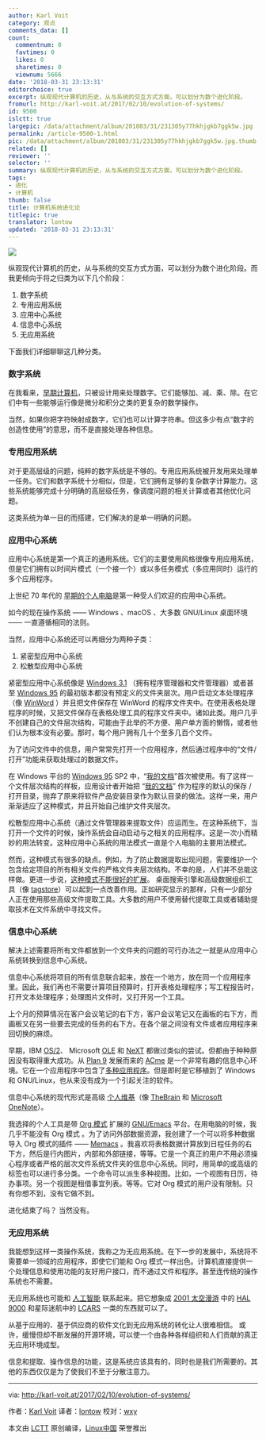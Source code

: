 ```yaml
---
author: Karl Voit
category: 观点
comments_data: []
count:
  commentnum: 0
  favtimes: 0
  likes: 0
  sharetimes: 0
  viewnum: 5666
date: '2018-03-31 23:13:31'
editorchoice: true
excerpt: 纵观现代计算机的历史，从与系统的交互方式方面，可以划分为数个进化阶段。
fromurl: http://karl-voit.at/2017/02/10/evolution-of-systems/
id: 9500
islctt: true
largepic: /data/attachment/album/201803/31/231305y77hkhjgkb7ggk5w.jpg
permalink: /article-9500-1.html
pic: /data/attachment/album/201803/31/231305y77hkhjgkb7ggk5w.jpg.thumb.jpg
related: []
reviewer: ''
selector: ''
summary: 纵观现代计算机的历史，从与系统的交互方式方面，可以划分为数个进化阶段。
tags:
- 进化
- 计算机
thumb: false
title: 计算机系统进化论
titlepic: true
translator: lontow
updated: '2018-03-31 23:13:31'
---
```


![](/data/attachment/album/201803/31/231305y77hkhjgkb7ggk5w.jpg)


纵观现代计算机的历史，从与系统的交互方式方面，可以划分为数个进化阶段。而我更倾向于将之归类为以下几个阶段：


1. 数字系统
2. 专用应用系统
3. 应用中心系统
4. 信息中心系统
5. 无应用系统


下面我们详细聊聊这几种分类。


### 数字系统


在我看来，[早期计算机](https://en.wikipedia.org/wiki/History_of_computing_hardware)，只被设计用来处理数字。它们能够加、减、乘、除。在它们中有一些能够运行像是微分和积分之类的更复杂的数学操作。


当然，如果你把字符映射成数字，它们也可以计算字符串。但这多少有点“数字的创造性使用”的意思，而不是直接处理各种信息。


### 专用应用系统


对于更高层级的问题，纯粹的数字系统是不够的。专用应用系统被开发用来处理单一任务。它们和数字系统十分相似，但是，它们拥有足够的复杂数字计算能力。这些系统能够完成十分明确的高层级任务，像调度问题的相关计算或者其他优化问题。


这类系统为单一目的而搭建，它们解决的是单一明确的问题。


### 应用中心系统


应用中心系统是第一个真正的通用系统。它们的主要使用风格很像专用应用系统，但是它们拥有以时间片模式（一个接一个）或以多任务模式（多应用同时）运行的多个应用程序。


上世纪 70 年代的 [早期的个人电脑](https://en.wikipedia.org/wiki/Xerox_Alto)是第一种受人们欢迎的应用中心系统。


如今的现在操作系统 —— Windows 、macOS 、大多数 GNU/Linux 桌面环境 —— 一直遵循相同的法则。


当然，应用中心系统还可以再细分为两种子类：


1. 紧密型应用中心系统
2. 松散型应用中心系统


紧密型应用中心系统像是 [Windows 3.1](https://en.wikipedia.org/wiki/Windows_3.1x) （拥有程序管理器和文件管理器）或者甚至 [Windows 95](https://en.wikipedia.org/wiki/Windows_95) 的最初版本都没有预定义的文件夹层次。用户启动文本处理程序（像  [WinWord](https://en.wikipedia.org/wiki/Microsoft_Word) ）并且把文件保存在 WinWord 的程序文件夹中。在使用表格处理程序的时候，又把文件保存在表格处理工具的程序文件夹中。诸如此类。用户几乎不创建自己的文件层次结构，可能由于此举的不方便、用户单方面的懒惰，或者他们认为根本没有必要。那时，每个用户拥有几十个至多几百个文件。


为了访问文件中的信息，用户常常先打开一个应用程序，然后通过程序中的“文件/打开”功能来获取处理过的数据文件。


在 Windows 平台的 [Windows 95](https://en.wikipedia.org/wiki/Windows_95) SP2 中，“[我的文档](https://en.wikipedia.org/wiki/My_Documents)”首次被使用。有了这样一个文件层次结构的样板，应用设计者开始把 “[我的文档](https://en.wikipedia.org/wiki/My_Documents)” 作为程序的默认的保存 / 打开目录，抛弃了原来将软件产品安装目录作为默认目录的做法。这样一来，用户渐渐适应了这种模式，并且开始自己维护文件夹层次。


松散型应用中心系统（通过文件管理器来提取文件）应运而生。在这种系统下，当打开一个文件的时候，操作系统会自动启动与之相关的应用程序。这是一次小而精妙的用法转变。这种应用中心系统的用法模式一直是个人电脑的主要用法模式。


然而，这种模式有很多的缺点。例如，为了防止数据提取出现问题，需要维护一个包含给定项目的所有相关文件的严格文件夹层次结构。不幸的是，人们并不总能这样做。更进一步说，[这种模式不能很好的扩展](http://karl-voit.at/tagstore/downloads/Voit2012b.pdf)。 桌面搜索引擎和高级数据组织工具（像 [tagstore](http://karl-voit.at/tagstore/)）可以起到一点改善作用。正如研究显示的那样，只有一少部分人正在使用那些高级文件提取工具。大多数的用户不使用替代提取工具或者辅助提取技术在文件系统中寻找文件。


### 信息中心系统


解决上述需要将所有文件都放到一个文件夹的问题的可行办法之一就是从应用中心系统转换到信息中心系统。


信息中心系统将项目的所有信息联合起来，放在一个地方，放在同一个应用程序里。因此，我们再也不需要计算项目预算时，打开表格处理程序；写工程报告时，打开文本处理程序；处理图片文件时，又打开另一个工具。


上个月的预算情况在客户会议笔记的右下方，客户会议笔记又在画板的右下方，而画板又在另一些要去完成的任务的右下方。在各个层之间没有文件或者应用程序来回切换的麻烦。


早期，IBM [OS/2](https://en.wikipedia.org/wiki/OS/2)、 Microsoft [OLE](https://en.wikipedia.org/wiki/Object_Linking_and_Embedding) 和 [NeXT](https://en.wikipedia.org/wiki/NeXT) 都做过类似的尝试。但都由于种种原因没有取得重大成功。从 [Plan 9](https://en.wikipedia.org/wiki/Plan_9_from_Bell_Labs) 发展而来的 [ACme](https://en.wikipedia.org/wiki/Acme_%2528text_editor%2529) 是一个非常有趣的信息中心环境。它在一个应用程序中包含了[多种应用程序](https://en.wikipedia.org/wiki/List_of_Plan_9_applications)。但是即时是它移植到了 Windows 和 GNU/Linux，也从来没有成为一个引起关注的软件。


信息中心系统的现代形式是高级 [个人维基](https://en.wikipedia.org/wiki/Personal_wiki)（像 [TheBrain](https://en.wikipedia.org/wiki/TheBrain) 和 [Microsoft OneNote](https://en.wikipedia.org/wiki/Microsoft_OneNote)）。


我选择的个人工具是带 [Org 模式](../../../../tags/emacs) 扩展的 [GNU/Emacs](https://github.com/novoid/Memacs) 平台。在用电脑的时候，我几乎不能没有 Org 模式 。为了访问外部数据资源，我创建了一个可以将多种数据导入 Org 模式的插件 —— [Memacs](https://github.com/novoid/Memacs) 。我喜欢将表格数据计算放到日程任务的右下方，然后是行内图片，内部和外部链接，等等。它是一个真正的用户不用必须操心程序或者严格的层次文件系统文件夹的信息中心系统。同时，用简单的或高级的标签也可以进行多分类。一个命令可以派生多种视图。比如，一个视图有日历，待办事项。另一个视图是租借事宜列表。等等。它对 Org 模式的用户没有限制。只有你想不到，没有它做不到。


进化结束了吗？ 当然没有。


### 无应用系统


我能想到这样一类操作系统，我称之为无应用系统。在下一步的发展中，系统将不需要单一领域的应用程序，即使它们能和 Org 模式一样出色。计算机直接提供一个处理信息和使用功能的友好用户接口，而不通过文件和程序。甚至连传统的操作系统也不需要。


无应用系统也可能和 [人工智能](https://en.wikipedia.org/wiki/Artificial_intelligence) 联系起来。把它想象成 [2001 太空漫游](https://en.wikipedia.org/wiki/2001:_A_Space_Odyssey) 中的 [HAL 9000](https://en.wikipedia.org/wiki/HAL_9000) 和星际迷航中的 [LCARS](https://en.wikipedia.org/wiki/LCARS) 一类的东西就可以了。


从基于应用的、基于供应商的软件文化到无应用系统的转化让人很难相信。 或许，缓慢但却不断发展的开源环境，可以使一个由各种各样组织和人们贡献的真正无应用环境成型。


信息和提取、操作信息的功能，这是系统应该具有的，同时也是我们所需要的。其他的东西仅仅是为了使我们不至于分散注意力。




---


via: <http://karl-voit.at/2017/02/10/evolution-of-systems/>


作者：[Karl Voit](http://karl-voit.at) 译者：[lontow](https://github.com/lontow) 校对：[wxy](https://github.com/wxy)


本文由 [LCTT](https://github.com/LCTT/TranslateProject) 原创编译，[Linux中国](https://linux.cn/) 荣誉推出
